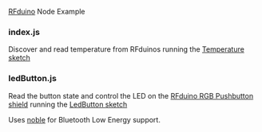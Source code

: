 [RFduino](rfduino.com) Node Example

### index.js
Discover and read temperature from RFduinos running the [Temperature sketch](https://github.com/RFduino/RFduino/blob/master/libraries/RFduinoBLE/examples/Temperature/Temperature.ino)

### ledButton.js
Read the button state and control the LED on the [RFduino RGB Pushbutton shield](http://www.rfduino.com/rfd22122-rgb-pushbutton-shield-accessory-board.html) running the [LedButton sketch](https://github.com/RFduino/RFduino/blob/master/libraries/RFduinoBLE/examples/LedButton/LedButton.ino)

Uses [noble](https://github.com/sandeepmistry/noble) for Bluetooth Low Energy support.


